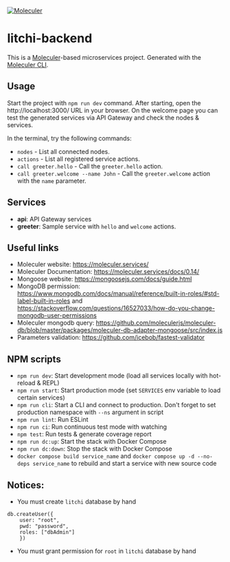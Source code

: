 [![Moleculer](https://badgen.net/badge/Powered%20by/Moleculer/0e83cd)](https://moleculer.services)

# litchi-backend
This is a [Moleculer](https://moleculer.services/)-based microservices project. Generated with the [Moleculer CLI](https://moleculer.services/docs/0.14/moleculer-cli.html).

## Usage
Start the project with `npm run dev` command. 
After starting, open the http://localhost:3000/ URL in your browser. 
On the welcome page you can test the generated services via API Gateway and check the nodes & services.

In the terminal, try the following commands:
- `nodes` - List all connected nodes.
- `actions` - List all registered service actions.
- `call greeter.hello` - Call the `greeter.hello` action.
- `call greeter.welcome --name John` - Call the `greeter.welcome` action with the `name` parameter.



## Services
- **api**: API Gateway services
- **greeter**: Sample service with `hello` and `welcome` actions.


## Useful links

* Moleculer website: https://moleculer.services/
* Moleculer Documentation: https://moleculer.services/docs/0.14/
* Mongoose website: https://mongoosejs.com/docs/guide.html
* MongoDB permission: https://www.mongodb.com/docs/manual/reference/built-in-roles/#std-label-built-in-roles and https://stackoverflow.com/questions/16527033/how-do-you-change-mongodb-user-permissions
* Moleculer mongodb query: https://github.com/moleculerjs/moleculer-db/blob/master/packages/moleculer-db-adapter-mongoose/src/index.js
* Parameters validation: https://github.com/icebob/fastest-validator

## NPM scripts

- `npm run dev`: Start development mode (load all services locally with hot-reload & REPL)
- `npm run start`: Start production mode (set `SERVICES` env variable to load certain services)
- `npm run cli`: Start a CLI and connect to production. Don't forget to set production namespace with `--ns` argument in script
- `npm run lint`: Run ESLint
- `npm run ci`: Run continuous test mode with watching
- `npm test`: Run tests & generate coverage report
- `npm run dc:up`: Start the stack with Docker Compose
- `npm run dc:down`: Stop the stack with Docker Compose
- `docker compose build service_name` and `docker compose up -d --no-deps service_name` to rebuild and start a service with new source code

## Notices:

* You must create `litchi` database by hand

```
db.createUser({
    user: "root",
    pwd: "password",
    roles: ["dbAdmin"]
    })
```

* You must grant permission for `root` in `litchi` database by hand
